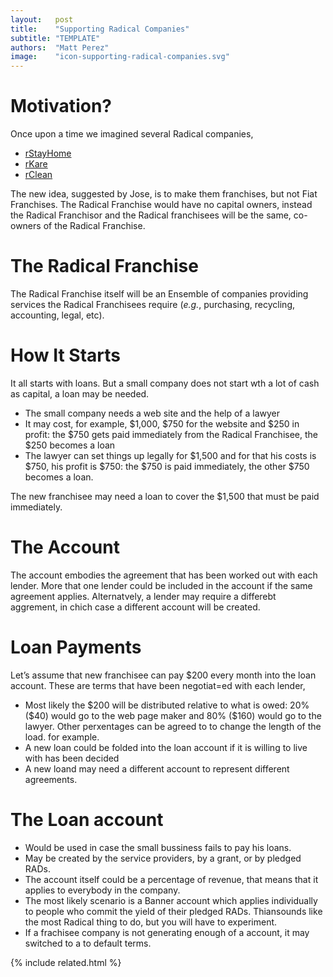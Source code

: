 ```yaml
---
layout:   post
title:    "Supporting Radical Companies"
subtitle: "TEMPLATE"
authors:  "Matt Perez"
image:    "icon-supporting-radical-companies.svg"
---
```


<div style='display:none; '>
 <p>Once upon a time we described several Radical companies. This is another motivation.</p>
</div>

<h1>Motivation?</h1>
 <p>Once upon a time we imagined several Radical companies,</p>
  <ul>
   <li><a href="https://radicalcompanies.com/2022/05/12/rstayhome" target="_blank">rStayHome</a></li>
   <li><a href="https://radicalcompanies.com/2022/05/13/rkare" target="_blank">rKare</a></li>
   <li><a href="https://radicalcompanies.com/2022/05/14/rclean" target="_blank">rClean</a></li>
  </ul>
 <p>The new idea, suggested by Jose, is to make them franchises, but not Fiat Franchises. The Radical Franchise would have no capital owners, instead the Radical Franchisor and the  Radical franchisees will be the same, co-owners of the Radical Franchise.</p>

<h1>The Radical Franchise</h1>
 <p>The Radical Franchise itself will be an Ensemble of companies providing services the Radical Franchisees require (<em>e.g.</em>, purchasing, recycling, accounting, legal, etc).</p>

<h1>How It Starts</h1>
 <p>It all starts with loans. But a small company does not start wth a lot of cash as capital, a loan may be needed.</p>
  <ul>
   <li>The small company needs a web site and the help of a lawyer</li>
   <li>It may cost, for example, $1,000, $750 for the website and $250 in profit: the $750 gets paid immediately from the Radical Franchisee, the $250 becomes a loan</li>
   <li>The lawyer can set things up legally for $1,500 and for that his costs is $750, his profit is $750: the $750 is paid immediately, the other $750 becomes a loan.</li>
  </ul>
  <p>The new franchisee may need a loan to cover the $1,500 that must be paid immediately.</p>

<h1>The Account</h1>
 <p>The account embodies the agreement that has been worked out with each lender. More that one lender could be included in the account if the same agreement applies. Alternatvely, a lender may require a differebt aggrement, in chich case a different account will be created.</p>

<h1>Loan Payments</h1>
 <p>Let&rsquo;s assume that new franchisee can pay $200 every month into the loan account. These are terms that have been negotiat=ed with each lender,</p>
  <ul>
   <li>Most likely the $200 will be distributed relative to what is owed: 20% ($40) would go to the web page maker and 80% ($160) would go to the lawyer. Other perxentages can be agreed to to change the length of the load. for example.</li>
   <li>A new loan could be folded into the loan account if it is willing to live with has been decided</li>
   <li>A new loand may need a different account to represent different agreements.</li>
  </ul>

<h1>The Loan account</h1>
  <ul>
   <li>Would be used in case the small bussiness fails to pay his loans.</li>
   <li>May be created by the service providers, by a grant, or by pledged RADs.</li>
   <li>The account itself could be a percentage of revenue, that means that it applies to everybody in the company.</li>
   <li>The most likely scenario is a Banner account which applies individually to people who commit the yield of their pledged RADs. Thiansounds like the most Radical thing to do, but you will have to experiment.</li>
   <li>If a frachisee company is not generating enough of a account, it may switched to a to default terms.</li>
  </ul>

{% include related.html %}